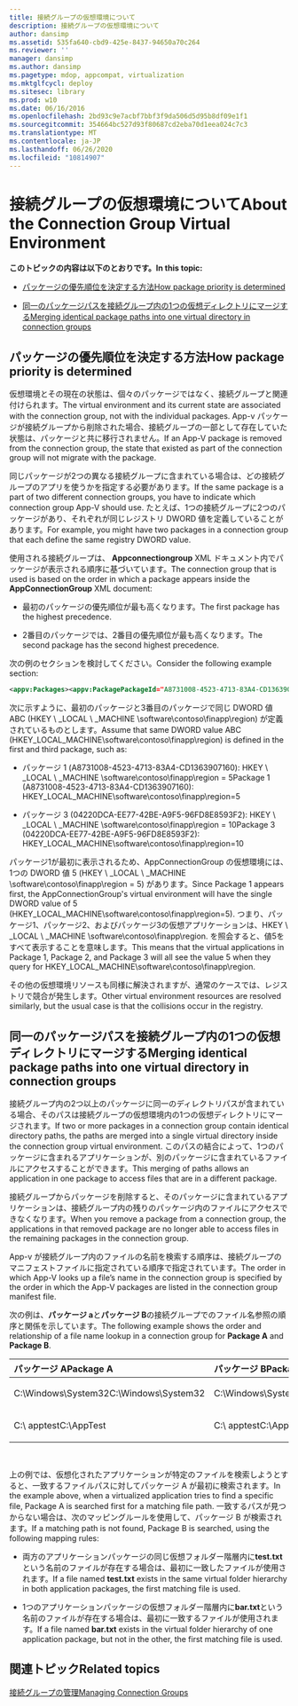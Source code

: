 ```yaml
---
title: 接続グループの仮想環境について
description: 接続グループの仮想環境について
author: dansimp
ms.assetid: 535fa640-cbd9-425e-8437-94650a70c264
ms.reviewer: ''
manager: dansimp
ms.author: dansimp
ms.pagetype: mdop, appcompat, virtualization
ms.mktglfcycl: deploy
ms.sitesec: library
ms.prod: w10
ms.date: 06/16/2016
ms.openlocfilehash: 2bd93c9e7acbf7bbf3f9da506d5d95b8df09e1f1
ms.sourcegitcommit: 354664bc527d93f80687cd2eba70d1eea024c7c3
ms.translationtype: MT
ms.contentlocale: ja-JP
ms.lasthandoff: 06/26/2020
ms.locfileid: "10814907"
---
```

# <span data-ttu-id="eac9c-103">接続グループの仮想環境について</span><span class="sxs-lookup"><span data-stu-id="eac9c-103">About the Connection Group Virtual Environment</span></span>


**<span data-ttu-id="eac9c-104">このトピックの内容は以下のとおりです。</span><span class="sxs-lookup"><span data-stu-id="eac9c-104">In this topic:</span></span>**

-   [<span data-ttu-id="eac9c-105">パッケージの優先順位を決定する方法</span><span class="sxs-lookup"><span data-stu-id="eac9c-105">How package priority is determined</span></span>](#bkmk-pkg-priority-deter)

-   [<span data-ttu-id="eac9c-106">同一のパッケージパスを接続グループ内の1つの仮想ディレクトリにマージする</span><span class="sxs-lookup"><span data-stu-id="eac9c-106">Merging identical package paths into one virtual directory in connection groups</span></span>](#bkmk-merged-root-ve-exp)

## <a href="" id="bkmk-pkg-priority-deter"></a><span data-ttu-id="eac9c-107">パッケージの優先順位を決定する方法</span><span class="sxs-lookup"><span data-stu-id="eac9c-107">How package priority is determined</span></span>


<span data-ttu-id="eac9c-108">仮想環境とその現在の状態は、個々のパッケージではなく、接続グループと関連付けられます。</span><span class="sxs-lookup"><span data-stu-id="eac9c-108">The virtual environment and its current state are associated with the connection group, not with the individual packages.</span></span> <span data-ttu-id="eac9c-109">App-v パッケージが接続グループから削除された場合、接続グループの一部として存在していた状態は、パッケージと共に移行されません。</span><span class="sxs-lookup"><span data-stu-id="eac9c-109">If an App-V package is removed from the connection group, the state that existed as part of the connection group will not migrate with the package.</span></span>

<span data-ttu-id="eac9c-110">同じパッケージが2つの異なる接続グループに含まれている場合は、どの接続グループのアプリを使うかを指定する必要があります。</span><span class="sxs-lookup"><span data-stu-id="eac9c-110">If the same package is a part of two different connection groups, you have to indicate which connection group App-V should use.</span></span> <span data-ttu-id="eac9c-111">たとえば、1つの接続グループに2つのパッケージがあり、それぞれが同じレジストリ DWORD 値を定義していることがあります。</span><span class="sxs-lookup"><span data-stu-id="eac9c-111">For example, you might have two packages in a connection group that each define the same registry DWORD value.</span></span>

<span data-ttu-id="eac9c-112">使用される接続グループは、 **Appconnectiongroup** XML ドキュメント内でパッケージが表示される順序に基づいています。</span><span class="sxs-lookup"><span data-stu-id="eac9c-112">The connection group that is used is based on the order in which a package appears inside the **AppConnectionGroup** XML document:</span></span>

-   <span data-ttu-id="eac9c-113">最初のパッケージの優先順位が最も高くなります。</span><span class="sxs-lookup"><span data-stu-id="eac9c-113">The first package has the highest precedence.</span></span>

-   <span data-ttu-id="eac9c-114">2番目のパッケージでは、2番目の優先順位が最も高くなります。</span><span class="sxs-lookup"><span data-stu-id="eac9c-114">The second package has the second highest precedence.</span></span>

<span data-ttu-id="eac9c-115">次の例のセクションを検討してください。</span><span class="sxs-lookup"><span data-stu-id="eac9c-115">Consider the following example section:</span></span>

```xml
<appv:Packages><appv:PackagePackageId="A8731008-4523-4713-83A4-CD1363907160"VersionId="E889951B-7F30-418B-A69C-B37283BC0DB9"/><appv:PackagePackageId="1DC709C8-309F-4AB4-BD47-F75926D04276"VersionId="01F1943B-C778-40AD-BFAD-AC34A695DF3C"/><appv:PackagePackageId="04220DCA-EE77-42BE-A9F5-96FD8E8593F2"VersionId="E15EFFE9-043D-4C01-BC52-AD2BD1E8BAFA"/></appv:Packages>
```

<span data-ttu-id="eac9c-116">次に示すように、最初のパッケージと3番目のパッケージで同じ DWORD 値 ABC (HKEY \ _LOCAL \ _MACHINE \\software\\contoso\\finapp\\region) が定義されているものとします。</span><span class="sxs-lookup"><span data-stu-id="eac9c-116">Assume that same DWORD value ABC (HKEY\_LOCAL\_MACHINE\\software\\contoso\\finapp\\region) is defined in the first and third package, such as:</span></span>

-   <span data-ttu-id="eac9c-117">パッケージ 1 (A8731008-4523-4713-83A4-CD1363907160): HKEY \ _LOCAL \ _MACHINE \\software\\contoso\\finapp\\region = 5</span><span class="sxs-lookup"><span data-stu-id="eac9c-117">Package 1 (A8731008-4523-4713-83A4-CD1363907160): HKEY\_LOCAL\_MACHINE\\software\\contoso\\finapp\\region=5</span></span>

-   <span data-ttu-id="eac9c-118">パッケージ 3 (04220DCA-EE77-42BE-A9F5-96FD8E8593F2): HKEY \ _LOCAL \ _MACHINE \\software\\contoso\\finapp\\region = 10</span><span class="sxs-lookup"><span data-stu-id="eac9c-118">Package 3 (04220DCA-EE77-42BE-A9F5-96FD8E8593F2): HKEY\_LOCAL\_MACHINE\\software\\contoso\\finapp\\region=10</span></span>

<span data-ttu-id="eac9c-119">パッケージ1が最初に表示されるため、AppConnectionGroup の仮想環境には、1つの DWORD 値 5 (HKEY \ _LOCAL \ _MACHINE \\software\\contoso\\finapp\\region = 5) があります。</span><span class="sxs-lookup"><span data-stu-id="eac9c-119">Since Package 1 appears first, the AppConnectionGroup's virtual environment will have the single DWORD value of 5 (HKEY\_LOCAL\_MACHINE\\software\\contoso\\finapp\\region=5).</span></span> <span data-ttu-id="eac9c-120">つまり、パッケージ1、パッケージ2、およびパッケージ3の仮想アプリケーションは、HKEY \ _LOCAL \ _MACHINE \\software\\contoso\\finapp\\region. を照会すると、値5をすべて表示することを意味します。</span><span class="sxs-lookup"><span data-stu-id="eac9c-120">This means that the virtual applications in Package 1, Package 2, and Package 3 will all see the value 5 when they query for HKEY\_LOCAL\_MACHINE\\software\\contoso\\finapp\\region.</span></span>

<span data-ttu-id="eac9c-121">その他の仮想環境リソースも同様に解決されますが、通常のケースでは、レジストリで競合が発生します。</span><span class="sxs-lookup"><span data-stu-id="eac9c-121">Other virtual environment resources are resolved similarly, but the usual case is that the collisions occur in the registry.</span></span>

## <a href="" id="bkmk-merged-root-ve-exp"></a><span data-ttu-id="eac9c-122">同一のパッケージパスを接続グループ内の1つの仮想ディレクトリにマージする</span><span class="sxs-lookup"><span data-stu-id="eac9c-122">Merging identical package paths into one virtual directory in connection groups</span></span>


<span data-ttu-id="eac9c-123">接続グループ内の2つ以上のパッケージに同一のディレクトリパスが含まれている場合、そのパスは接続グループの仮想環境内の1つの仮想ディレクトリにマージされます。</span><span class="sxs-lookup"><span data-stu-id="eac9c-123">If two or more packages in a connection group contain identical directory paths, the paths are merged into a single virtual directory inside the connection group virtual environment.</span></span> <span data-ttu-id="eac9c-124">このパスの結合によって、1つのパッケージに含まれるアプリケーションが、別のパッケージに含まれているファイルにアクセスすることができます。</span><span class="sxs-lookup"><span data-stu-id="eac9c-124">This merging of paths allows an application in one package to access files that are in a different package.</span></span>

<span data-ttu-id="eac9c-125">接続グループからパッケージを削除すると、そのパッケージに含まれているアプリケーションは、接続グループ内の残りのパッケージ内のファイルにアクセスできなくなります。</span><span class="sxs-lookup"><span data-stu-id="eac9c-125">When you remove a package from a connection group, the applications in that removed package are no longer able to access files in the remaining packages in the connection group.</span></span>

<span data-ttu-id="eac9c-126">App-v が接続グループ内のファイルの名前を検索する順序は、接続グループのマニフェストファイルに指定されている順序で指定されています。</span><span class="sxs-lookup"><span data-stu-id="eac9c-126">The order in which App-V looks up a file’s name in the connection group is specified by the order in which the App-V packages are listed in the connection group manifest file.</span></span>

<span data-ttu-id="eac9c-127">次の例は、**パッケージ a**と**パッケージ B**の接続グループでのファイル名参照の順序と関係を示しています。</span><span class="sxs-lookup"><span data-stu-id="eac9c-127">The following example shows the order and relationship of a file name lookup in a connection group for **Package A** and **Package B**.</span></span>

<table>
<colgroup>
<col width="50%" />
<col width="50%" />
</colgroup>
<thead>
<tr class="header">
<th align="left"><span data-ttu-id="eac9c-128">パッケージ A</span><span class="sxs-lookup"><span data-stu-id="eac9c-128">Package A</span></span></th>
<th align="left"><span data-ttu-id="eac9c-129">パッケージ B</span><span class="sxs-lookup"><span data-stu-id="eac9c-129">Package B</span></span></th>
</tr>
</thead>
<tbody>
<tr class="odd">
<td align="left"><p><span data-ttu-id="eac9c-130">C:\Windows\System32</span><span class="sxs-lookup"><span data-stu-id="eac9c-130">C:\Windows\System32</span></span></p></td>
<td align="left"><p><span data-ttu-id="eac9c-131">C:\Windows\System32</span><span class="sxs-lookup"><span data-stu-id="eac9c-131">C:\Windows\System32</span></span></p></td>
</tr>
<tr class="even">
<td align="left"><p><span data-ttu-id="eac9c-132">C:\ apptest</span><span class="sxs-lookup"><span data-stu-id="eac9c-132">C:\AppTest</span></span></p></td>
<td align="left"><p><span data-ttu-id="eac9c-133">C:\ apptest</span><span class="sxs-lookup"><span data-stu-id="eac9c-133">C:\AppTest</span></span></p></td>
</tr>
</tbody>
</table>

 

<span data-ttu-id="eac9c-134">上の例では、仮想化されたアプリケーションが特定のファイルを検索しようとすると、一致するファイルパスに対してパッケージ A が最初に検索されます。</span><span class="sxs-lookup"><span data-stu-id="eac9c-134">In the example above, when a virtualized application tries to find a specific file, Package A is searched first for a matching file path.</span></span> <span data-ttu-id="eac9c-135">一致するパスが見つからない場合は、次のマッピングルールを使用して、パッケージ B が検索されます。</span><span class="sxs-lookup"><span data-stu-id="eac9c-135">If a matching path is not found, Package B is searched, using the following mapping rules:</span></span>

-   <span data-ttu-id="eac9c-136">両方のアプリケーションパッケージの同じ仮想フォルダー階層内に**test.txt**という名前のファイルが存在する場合は、最初に一致したファイルが使用されます。</span><span class="sxs-lookup"><span data-stu-id="eac9c-136">If a file named **test.txt** exists in the same virtual folder hierarchy in both application packages, the first matching file is used.</span></span>

-   <span data-ttu-id="eac9c-137">1つのアプリケーションパッケージの仮想フォルダー階層内に**bar.txt**という名前のファイルが存在する場合は、最初に一致するファイルが使用されます。</span><span class="sxs-lookup"><span data-stu-id="eac9c-137">If a file named **bar.txt** exists in the virtual folder hierarchy of one application package, but not in the other, the first matching file is used.</span></span>






## <span data-ttu-id="eac9c-138">関連トピック</span><span class="sxs-lookup"><span data-stu-id="eac9c-138">Related topics</span></span>


[<span data-ttu-id="eac9c-139">接続グループの管理</span><span class="sxs-lookup"><span data-stu-id="eac9c-139">Managing Connection Groups</span></span>](managing-connection-groups.md)

 

 






